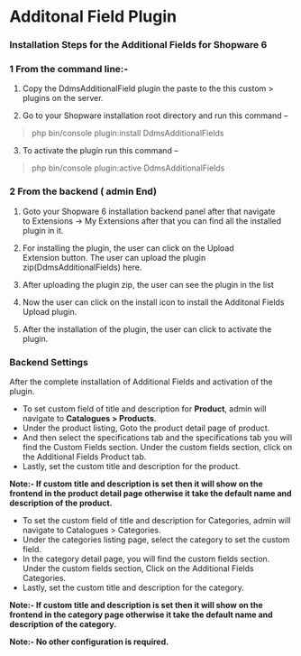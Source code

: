 # Additonal Field Plugin

### Installation Steps for the Additional Fields for Shopware 6

### **1 From the command line:-**

  1. Copy the DdmsAdditionalField plugin the paste to the this custom > plugins on the server.

  2. Go to your Shopware installation root directory and run this command –

  >   php bin/console plugin:install DdmsAdditionalFields

  3. To activate the plugin run this command –

  >   php bin/console plugin:active DdmsAdditionalFields

### **2 From the backend ( admin End)**

  1. Goto your Shopware 6 installation backend panel after that navigate to Extensions -> My Extensions after that you can find all the installed plugin in it.

  2. For installing the plugin, the user can click on the Upload Extension button. The user can upload the plugin zip(DdmsAdditionalFields) here.

  3. After uploading the plugin zip, the user can see the plugin in the list

  4. Now the user can click on the install icon to install the Additonal Fields Upload plugin.

  5. After the installation of the plugin, the user can click to activate the plugin.

### **Backend Settings**

  After the complete installation of Additional Fields and activation of the plugin.

  * To set custom field of title and description for **Product**, admin will navigate to **Catalogues > Products**.
  * Under the product listing, Goto the product detail page of product.
  * And then select the specifications tab and the specifications tab you will find the Custom Fields section. Under the custom fields section, click on the Additional Fields Product tab.
  * Lastly, set the custom title and description for the product.


  **Note:- If custom title and description is set then it will show on the frontend in the product detail page otherwise it take the default name  and description of the product.**


  * To set the custom field of title and description for Categories, admin will navigate to Catalogues > Categories.
  * Under the categories listing page, select the category to set the custom field.
  * In the category detail page, you will find the custom fields section. Under the custom fields section, Click on the Additional Fields Categories.
  * Lastly, set the custom title and description for the category.  

  **Note:- If custom title and description is set then it will show on the frontend in the category page otherwise it take the default name  and description of the category.**

  **Note:- No other configuration is required.**